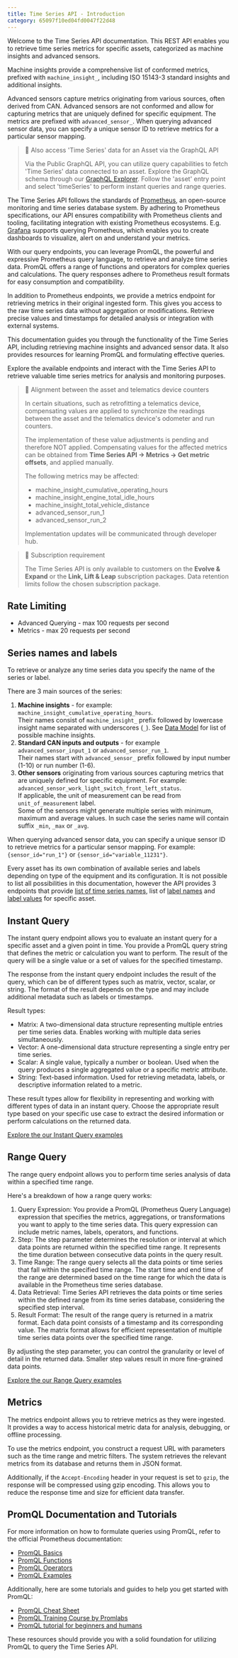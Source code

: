 ```yaml
---
title: Time Series API - Introduction
category: 65097f10ed04fd0047f22d48
---
```

Welcome to the Time Series API documentation. This REST API enables you to retrieve time series metrics for specific assets, categorized as machine insights and advanced sensors.

Machine insights provide a comprehensive list of conformed metrics, prefixed with `machine_insight_`, including ISO 15143-3 standard insights and additional insights.

Advanced sensors capture metrics originating from various sources, often derived from CAN. Advanced sensors are not conformed and allow for capturing metrics that are uniquely defined for specific equipment. The metrics are prefixed with `advanced_sensor_`. When querying advanced sensor data, you can specify a unique sensor ID to retrieve metrics for a particular sensor mapping.

> 📘 Also access 'Time Series' data for an Asset via the GraphQL API
> 
> Via the Public GraphQL API, you can utilize query capabilities to fetch 'Time Series' data connected to an asset. Explore the GraphQL schema through our [GraphQL Explorer](https://apps.iris.trackunit.com/graphql-public-viewer/). Follow the 'asset' entry point and select 'timeSeries' to perform instant queries and range queries. 

The Time Series API follows the standards of [Prometheus](https://prometheus.io/), an open-source monitoring and time series database system. By adhering to Prometheus specifications, our API ensures compatibility with Prometheus clients and tooling, facilitating integration with existing Prometheus ecosystems. E.g. [Grafana](https://prometheus.io/docs/visualization/grafana/) supports querying Prometheus, which enables you to create dashboards to visualize, alert on and understand your metrics.
 
With our query endpoints, you can leverage PromQL, the powerful and expressive Prometheus query language, to retrieve and analyze time series data. PromQL offers a range of functions and operators for complex queries and calculations. The query responses adhere to Prometheus result formats for easy consumption and compatibility.

In addition to Prometheus endpoints, we provide a metrics endpoint for retrieving metrics in their original ingested form. This gives you access to the raw time series data without aggregation or modifications. Retrieve precise values and timestamps for detailed analysis or integration with external systems.

This documentation guides you through the functionality of the Time Series API, including retrieving machine insights and advanced sensor data. It also provides resources for learning PromQL and formulating effective queries.

Explore the available endpoints and interact with the Time Series API to retrieve valuable time series metrics for analysis and monitoring purposes.


> 🚧 Alignment between the asset and telematics device counters
> 
> In certain situations, such as retrofitting a telematics device, compensating values are applied to synchronize the readings between the asset and the telematics device's odometer and run counters.
> 
> The implementation of these value adjustments is pending and therefore NOT applied. Compensating values for the affected metrics can be obtained from **Time Series API -> Metrics -> Get metric offsets**, and applied manually.
> 
> The following metrics may be affected:
> * machine_insight_cumulative_operating_hours
> * machine_insight_engine_total_idle_hours
> * machine_insight_total_vehicle_distance
> * advanced_sensor_run_1
> * advanced_sensor_run_2
> 
> Implementation updates will be communicated through developer hub.

> 📘 Subscription requirement
>
> The Time Series API is only available to customers on the **Evolve & Expand** or the **Link, Lift & Leap** subscription packages. Data retention limits follow the chosen subscription package.

## Rate Limiting

* Advanced Querying - max 100 requests per second
* Metrics - max 20 requests per second

## Series names and labels

To retrieve or analyze any time series data you specify the name of the series or label.

There are 3 main sources of the series:
1. **Machine insights** - for example: `machine_insight_cumulative_operating_hours`.  
   Their names consist of `machine_insight_` prefix followed by lowercase insight name separated with underscores (`_`). See [Data Model](data-model) for list of possible machine insights.
2. **Standard CAN inputs and outputs** - for example `advanced_sensor_input_1` or `advanced_sensor_run_1`.  
   Their names start with `advanced_sensor_` prefix followed by input number (1-10) or run number (1-6).
3. **Other sensors** originating from various sources capturing metrics that are uniquely defined for specific equipment. For example: `advanced_sensor_work_light_switch_front_left_status`.  
   If applicable, the unit of measurement can be read from `unit_of_measurement` label.  
   Some of the sensors might generate multiple series with minimum, maximum and average values. In such case the series name will contain suffix `_min`, `_max` or `_avg`.

When querying advanced sensor data, you can specify a unique sensor ID to retrieve metrics for a particular sensor mapping. For example: `{sensor_id="run_1"}` or `{sensor_id="variable_11231"}`.

Every asset has its own combination of available series and labels depending on type of the equipment and its configuration. It is not possible to list all possibilities in this documentation, however the API provides 3 endpoints that provide [list of time series names](getlistoftimeseries), list of  [label names](getlistoflabelnames) and [label values](getlistoflabelvalues) for specific asset.

## Instant Query

The instant query endpoint allows you to evaluate an instant query for a specific asset and a given point in time. You provide a PromQL query string that defines the metric or calculation you want to perform. The result of the query will be a single value or a set of values for the specified timestamp.

The response from the instant query endpoint includes the result of the query, which can be of different types such as matrix, vector, scalar, or string. The format of the result depends on the type and may include additional metadata such as labels or timestamps.

Result types:

- Matrix: A two-dimensional data structure representing multiple entries per time series data. Enables working with multiple data series simultaneously.
- Vector: A one-dimensional data structure representing a single entry per time series.
- Scalar: A single value, typically a number or boolean. Used when the query produces a single aggregated value or a specific metric attribute.
- String: Text-based information. Used for retrieving metadata, labels, or descriptive information related to a metric.

These result types allow for flexibility in representing and working with different types of data in an instant query. Choose the appropriate result type based on your specific use case to extract the desired information or perform calculations on the returned data.

[Explore the our Instant Query examples](../reference/time-series-usage#instant-query-examples)

## Range Query

The range query endpoint allows you to perform time series analysis of data within a specified time range.

Here's a breakdown of how a range query works:

1. Query Expression: You provide a PromQL (Prometheus Query Language) expression that specifies the metrics, aggregations, or transformations you want to apply to the time series data. This query expression can include metric names, labels, operators, and functions.
2. Step: The step parameter determines the resolution or interval at which data points are returned within the specified time range. It represents the time duration between consecutive data points in the query result.
3. Time Range: The range query selects all the data points or time series that fall within the specified time range. The start time and end time of the range are determined based on the time range for which the data is available in the Prometheus time series database.
4. Data Retrieval: Time Series API retrieves the data points or time series within the defined range from its time series database, considering the specified step interval.
5. Result Format: The result of the range query is returned in a matrix format. Each data point consists of a timestamp and its corresponding value. The matrix format allows for efficient representation of multiple time series data points over the specified time range.

By adjusting the step parameter, you can control the granularity or level of detail in the returned data. Smaller step values result in more fine-grained data points.

[Explore the our Range Query examples](../reference/time-series-usage#range-query-examples)

## Metrics

The metrics endpoint allows you to retrieve metrics as they were ingested. It provides a way to access historical metric data for analysis, debugging, or offline processing.

To use the metrics endpoint, you construct a request URL with parameters such as the time range and metric filters. The system retrieves the relevant metrics from its database and returns them in JSON format.

Additionally, if the `Accept-Encoding` header in your request is set to `gzip`, the response will be compressed using gzip encoding. This allows you to reduce the response time and size for efficient data transfer.

## PromQL Documentation and Tutorials

For more information on how to formulate queries using PromQL, refer to the official Prometheus documentation:

- [PromQL Basics](https://prometheus.io/docs/prometheus/latest/querying/basics/)
- [PromQL Functions](https://prometheus.io/docs/prometheus/latest/querying/functions/)
- [PromQL Operators](https://prometheus.io/docs/prometheus/latest/querying/operators/)
- [PromQL Examples](https://prometheus.io/docs/prometheus/latest/querying/examples/)

Additionally, here are some tutorials and guides to help you get started with PromQL:

- [PromQL Cheat Sheet](https://promlabs.com/promql-cheat-sheet/)
- [PromQL Training Course by Promlabs](https://training.promlabs.com/training/understanding-promql)
- [PromQL tutorial for beginners and humans](https://valyala.medium.com/promql-tutorial-for-beginners-9ab455142085)

These resources should provide you with a solid foundation for utilizing PromQL to query the Time Series API.
